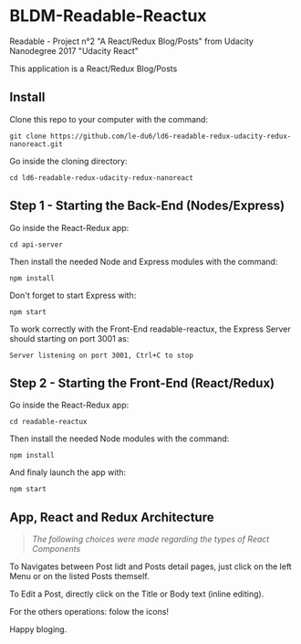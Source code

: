 # BLDM-Readable-Reactux
Readable - Project n°2 "A React/Redux Blog/Posts" from Udacity Nanodegree 2017 "Udacity React"

This application is a React/Redux Blog/Posts

## Install
Clone this repo to your computer with the command:
 ``` shell
 git clone https://github.com/le-du6/ld6-readable-redux-udacity-redux-nanoreact.git
 ```

Go inside the cloning directory:
 ``` shell
 cd ld6-readable-redux-udacity-redux-nanoreact
 ```

## Step 1 - Starting the Back-End (Nodes/Express)

Go inside the React-Redux app:
 ``` shell
 cd api-server
 ```

 Then install the needed Node and Express modules with the command:
 ``` shell
 npm install
 ```

Don't forget to start Express with:
 ``` shell
 npm start
 ```

To work correctly with the Front-End readable-reactux, the Express Server should starting on port 3001 as:
``` shell
Server listening on port 3001, Ctrl+C to stop
 ```

## Step 2 - Starting the Front-End (React/Redux)

Go inside the React-Redux app:
 ``` shell
 cd readable-reactux
 ```

Then install the needed Node modules with the command:
 ``` shell
 npm install
 ```

And finaly launch the app with:
 ``` shell
 npm start
 ```

## App, React and Redux Architecture
> *The following choices were made regarding the types of React Components*

To Navigates between Post lidt and Posts detail pages, just click on the left Menu or on the listed Posts themself.

To Edit a Post, directly click on the Title or Body text (inline editing).

For the others operations: folow the icons!

Happy bloging.
